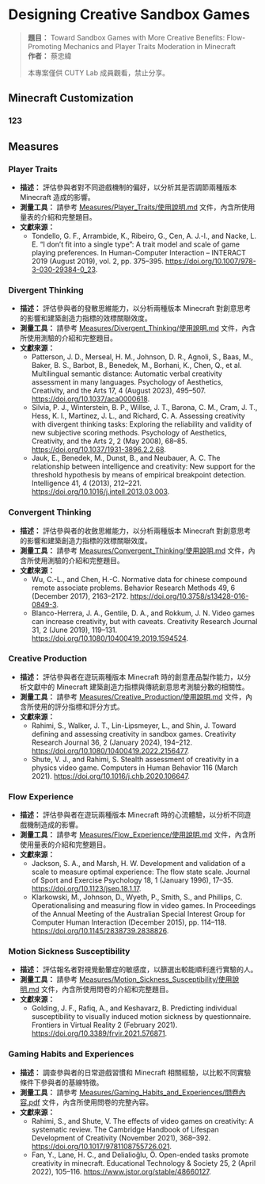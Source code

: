 # Designing Creative Sandbox Games

> **題目：** Toward Sandbox Games with More Creative Benefits: Flow-Promoting Mechanics and Player Traits Moderation in Minecraft  
> **作者：** 蔡忠緯
> 
> 本專案僅供 CUTY Lab 成員觀看，禁止分享。

## Minecraft Customization

### 123

## Measures

### Player Traits

- **描述：** 評估參與者對不同遊戲機制的偏好，以分析其是否調節兩種版本 Minecraft 造成的影響。
- **測量工具：** 請參考 [Measures/Player_Traits/使用說明.md](Measures/Player_Traits/使用說明.md) 文件，內含所使用量表的介紹和完整題目。
- **文獻來源：**
  - Tondello, G. F., Arrambide, K., Ribeiro, G., Cen, A. J.-l., and Nacke, L. E. “I don’t fit into a single type”: A trait model and scale of game playing preferences. In Human-Computer Interaction – INTERACT 2019 (August 2019), vol. 2, pp. 375–395. https://doi.org/10.1007/978-3-030-29384-0_23.

### Divergent Thinking

- **描述：** 評估參與者的發散思維能力，以分析兩種版本 Minecraft 對創意思考的影響和建築創造力指標的效標關聯效度。
- **測量工具：** 請參考 [Measures/Divergent_Thinking/使用說明.md](Measures/Divergent_Thinking/使用說明.md) 文件，內含所使用測驗的介紹和完整題目。
- **文獻來源：**
  - Patterson, J. D., Merseal, H. M., Johnson, D. R., Agnoli, S., Baas, M., Baker, B. S., Barbot, B., Benedek, M., Borhani, K., Chen, Q., et al. Multilingual semantic distance: Automatic verbal creativity assessment in many languages. Psychology of Aesthetics, Creativity, and the Arts 17, 4 (August 2023), 495–507. https://doi.org/10.1037/aca0000618.
  - Silvia, P. J., Winterstein, B. P., Willse, J. T., Barona, C. M., Cram, J. T., Hess, K. I., Martinez, J. L., and Richard, C. A. Assessing creativity with divergent thinking tasks: Exploring the reliability and validity of new subjective scoring methods. Psychology of Aesthetics, Creativity, and the Arts 2, 2 (May 2008), 68–85. https://doi.org/10.1037/1931-3896.2.2.68.
  - Jauk, E., Benedek, M., Dunst, B., and Neubauer, A. C. The relationship between intelligence and creativity: New support for the threshold hypothesis by means of empirical breakpoint detection. Intelligence 41, 4 (2013), 212–221. https://doi.org/10.1016/j.intell.2013.03.003.

### Convergent Thinking

- **描述：** 評估參與者的收斂思維能力，以分析兩種版本 Minecraft 對創意思考的影響和建築創造力指標的效標關聯效度。
- **測量工具：** 請參考 [Measures/Convergent_Thinking/使用說明.md](Measures/Convergent_Thinking/使用說明.md) 文件，內含所使用測驗的介紹和完整題目。
- **文獻來源：**
  - Wu, C.-L., and Chen, H.-C. Normative data for chinese compound remote associate problems. Behavior Research Methods 49, 6 (December 2017), 2163–2172. https://doi.org/10.3758/s13428-016-0849-3.
  - Blanco-Herrera, J. A., Gentile, D. A., and Rokkum, J. N. Video games can increase creativity, but with caveats. Creativity Research Journal 31, 2 (June 2019), 119–131. https://doi.org/10.1080/10400419.2019.1594524.

### Creative Production

- **描述：** 評估參與者在遊玩兩種版本 Minecraft 時的創意產品製作能力，以分析文獻中的 Minecraft 建築創造力指標與傳統創意思考測驗分數的相關性。
- **測量工具：** 請參考 [Measures/Creative_Production/使用說明.md](Measures/Creative_Production/使用說明.md) 文件，內含所使用的評分指標和評分方式。
- **文獻來源：**
  - Rahimi, S., Walker, J. T., Lin-Lipsmeyer, L., and Shin, J. Toward defining and assessing creativity in sandbox games. Creativity Research Journal 36, 2 (January 2024), 194–212. https://doi.org/10.1080/10400419.2022.2156477.
  - Shute, V. J., and Rahimi, S. Stealth assessment of creativity in a physics video game. Computers in Human Behavior 116 (March 2021). https://doi.org/10.1016/j.chb.2020.106647.

### Flow Experience

- **描述：** 評估參與者在遊玩兩種版本 Minecraft 時的心流體驗，以分析不同遊戲機制造成的影響。
- **測量工具：** 請參考 [Measures/Flow_Experience/使用說明.md](Measures/Flow_Experience/使用說明.md) 文件，內含所使用量表的介紹和完整題目。
- **文獻來源：**
  - Jackson, S. A., and Marsh, H. W. Development and validation of a scale to measure optimal experience: The flow state scale. Journal of Sport and Exercise Psychology 18, 1 (January 1996), 17–35. https://doi.org/10.1123/jsep.18.1.17.
  - Klarkowski, M., Johnson, D., Wyeth, P., Smith, S., and Phillips, C. Operationalising and measuring flow in video games. In Proceedings of the Annual Meeting of the Australian Special Interest Group for Computer Human Interaction (December 2015), pp. 114–118. https://doi.org/10.1145/2838739.2838826.

### Motion Sickness Susceptibility

- **描述：** 評估報名者對視覺動暈症的敏感度，以篩選出較能順利進行實驗的人。
- **測量工具：** 請參考 [Measures/Motion_Sickness_Susceptibility/使用說明.md](Measures/Motion_Sickness_Susceptibility/使用說明.md) 文件，內含所使用問卷的介紹和完整題目。
- **文獻來源：**
  - Golding, J. F., Rafiq, A., and Keshavarz, B. Predicting individual susceptibility to visually induced motion sickness by questionnaire. Frontiers in Virtual Reality 2 (February 2021). https://doi.org/10.3389/frvir.2021.576871.

### Gaming Habits and Experiences

- **描述：** 調查參與者的日常遊戲習慣和 Minecraft 相關經驗，以比較不同實驗條件下參與者的基線特徵。
- **測量工具：** 請參考 [Measures/Gaming_Habits_and_Experiences/問卷內容.pdf](Measures/Gaming_Habits_and_Experiences/問卷內容.pdf) 文件，內含所使用問卷的完整內容。
- **文獻來源：**
  - Rahimi, S., and Shute, V. The effects of video games on creativity: A systematic review. The Cambridge Handbook of Lifespan Development of Creativity (November 2021), 368–392. https://doi.org/10.1017/9781108755726.021.
  - Fan, Y., Lane, H. C., and Delialioğlu, Ö. Open-ended tasks promote creativity in minecraft. Educational Technology & Society 25, 2 (April 2022), 105–116. https://www.jstor.org/stable/48660127.
